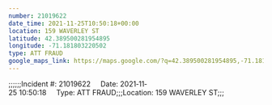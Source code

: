 ```yaml
---
number: 21019622
date_time: 2021-11-25T10:50:18+00:00
location: 159 WAVERLEY ST
latitude: 42.389500281954895
longitude: -71.181803220502
type: ATT FRAUD
google_maps_link: https://maps.google.com/?q=42.389500281954895,-71.181803220502
---
```


;;;;;;Incident #: 21019622     Date: 2021‐11‐25 10:50:18     Type: ATT FRAUD;;;Location: 159 WAVERLEY ST;;;
